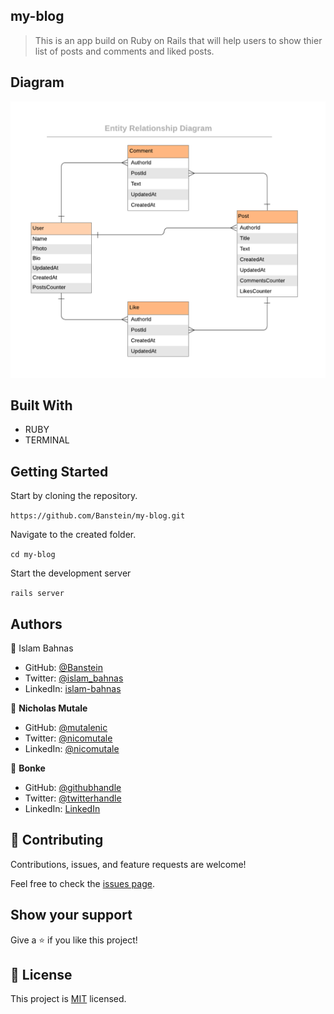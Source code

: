 ## my-blog

> This is an app build on Ruby on Rails that will help users to show thier list of posts and comments and liked posts.

## Diagram

![Diagram](./img_1.png)

## Built With

- RUBY
- TERMINAL


## Getting Started

Start by cloning the repository.

`https://github.com/Banstein/my-blog.git`

Navigate to the created folder.

`cd my-blog`

Start the development server

`rails server`

## Authors

👤 Islam Bahnas

- GitHub: [@Banstein](https://github.com/Banstein)
- Twitter: [@islam_bahnas](https://twitter.com/islam_bahnas)
- LinkedIn: [islam-bahnas](www.linkedin.com/in/islam-bahnas)

👤 **Nicholas Mutale**

- GitHub: [@mutalenic](https://github.com/Mutalenic)
- Twitter: [@nicomutale](https://twitter.com/nicomutale)
- LinkedIn: [@nicomutale](https://www.linkedin.com/in/nicomutale/)

👤 **Bonke**

- GitHub: [@githubhandle](https://github.com/bonkegcobo)
- Twitter: [@twitterhandle](https://twitter.com/bonkegcobo)
- LinkedIn: [LinkedIn](https://linkedin.com/in/bonkegcobo)


## 🤝 Contributing

Contributions, issues, and feature requests are welcome!

Feel free to check the [issues page](https://github.com/Banstein/my-blog/issues).

## Show your support

Give a ⭐ if you like this project!

## 📝 License

This project is [MIT](./MIT.md) licensed.
